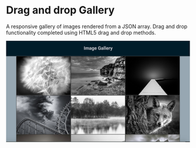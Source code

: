 # Drag and drop Gallery

A responsive gallery of images rendered from a JSON array. Drag and drop functionality completed using HTML5 drag and drop methods.

![alt tag](https://raw.githubusercontent.com/RoyEun/drag-and-drop/master/./gallery.png)

#
